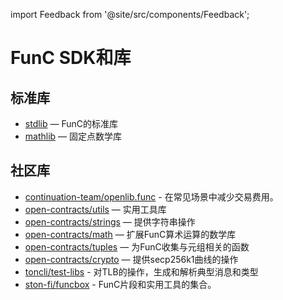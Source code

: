 import Feedback from '@site/src/components/Feedback';

# FunC SDK和库

## 标准库

- [stdlib](https://github.com/ton-blockchain/ton/blob/master/crypto/smartcont/stdlib.fc) — FunC的标准库
- [mathlib](https://github.com/ton-blockchain/ton/blob/master/crypto/smartcont/mathlib.fc) — 固定点数学库

## 社区库

- [continuation-team/openlib.func](https://github.com/continuation-team/openlib.func) - 在常见场景中减少交易费用。
- [open-contracts/utils](https://github.com/TonoxDeFi/open-contracts/tree/main/contracts/utils) — 实用工具库
- [open-contracts/strings](https://github.com/TonoxDeFi/open-contracts/tree/main/contracts/strings) — 提供字符串操作
- [open-contracts/math](https://github.com/TonoxDeFi/open-contracts/tree/main/contracts/math) — 扩展FunC算术运算的数学库
- [open-contracts/tuples](https://github.com/TonoxDeFi/open-contracts/tree/main/contracts/tuples) — 为FunC收集与元组相关的函数
- [open-contracts/crypto](https://github.com/TonoxDeFi/open-contracts/tree/main/contracts/crypto) — 提供secp256k1曲线的操作
- [toncli/test-libs](https://github.com/disintar/toncli/tree/master/src/toncli/lib/test-libs) - 对TLB的操作，生成和解析典型消息和类型
- [ston-fi/funcbox](https://github.com/ston-fi/funcbox) - FunC片段和实用工具的集合。

<Feedback />

